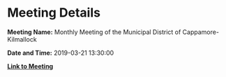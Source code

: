 # Meeting Details

**Meeting Name:** Monthly Meeting of the Municipal District of Cappamore-Kilmallock

**Date and Time:** 2019-03-21 13:30:00

**[Link to Meeting](https://www.limerick.ie/council/whats-on/monthly-meeting-municipal-district-cappamore-kilmallock-48)**

